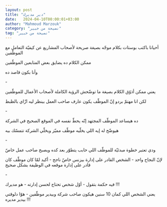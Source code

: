 ```yaml
---
layout: post
title: "دير مديرك"
date:   2024-04-10T00:00:01+03:00
author: "Mahmoud Marzouk"
category: "نصيحة من خبير"
tag: "نصيحة من خبير"
---
```



أحيانا باكتب بوستات بكلام موجّه بصيغة صريحة لأصحاب
المشاريع عن كيفيّة التعامل مع الموظّفين

ممكن الكلام ده يضايق بعض المتابعين الموظّفين

وأنا بكون قاصد ده

\-

يعني ممكن أذوّق الكلام بصيغة ما توضّحش الرؤية الكاملة
لأصحاب الأعمال للموظّفين

لكن انا مهتمّ بردو إنّ الموظّف يكون عارف صاحب العمل بينظر
ليه ازّاي بالظبط

\-

ده هيساعد الموظّف المجتهد إنّه يحطّ نفسه في الموقع الصحيح
في الشركة

هيوضّح له إيه اللي يخلّيه موظّف مميّز ويخلّي الشركة تتمسّك
بيه

\-

ودي تعتبر خطوة مبدئيّة للموظّف اللي حابب يتطوّر بعد كده
ويصبح صاحب عمل خاصّ

لإنّ النجاح واحد - الشخص القادر على إدارة بيزنس خاصّ
ناجح - أكيد لمّا كان موظّف كان قادر على إدارة موقعه في الوظيفة بشكل
صحيح

\-

فيه حكمة بتقول - أوّل شخص تحتاج لحسن إدارته - هو
مديرك !!!

يعني الشخص اللي كمان 10 سنين هيكون صاحب شركة وبيدير
موظّفين - هوّا دلوقتي بيدير مديره !!!
